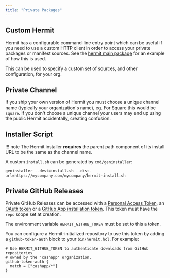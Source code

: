 ```yaml
---
title: "Private Packages"
---
```


## Custom Hermit

Hermit has a configurable command-line entry point which can be useful if you need to use
a custom HTTP client in order to access your private packages or manifest
sources. See the
[hermit main package](https://github.com/cashapp/hermit/blob/master/cmd/hermit/main.go) for an
example of how this is used.

This can be used to specify a custom set of sources, and other configuration, for your org.

## Private Channel

If you ship your own version of Hermit you must choose a unique channel name
(typically your organization's name), eg. For Square this would be `square`.
If you don't choose a unique channel your users may end up using the public
Hermit accidentally, creating confusion.

## Installer Script

!!! note
    The Hermit installer **requires** the parent path component of its install URL to
    be the same as the channel name.


A custom `install.sh` can be generated by `cmd/geninstaller`:

```shell
geninstaller --dest=install.sh --dist-url=https://mycompany.com/mycompany/hermit-install.sh
```

## Private GitHub Releases

Private GitHub Releases can be accessed with
a [Personal Access Token](https://docs.github.com/en/github/authenticating-to-github/keeping-your-account-and-data-secure/creating-a-personal-access-token),
an [OAuth token](https://docs.github.com/en/github/extending-github/git-automation-with-oauth-tokens)
or a [GitHub App installation token](https://docs.github.com/en/developers/apps/building-github-apps/authenticating-with-github-apps).
This token must have the `repo` scope set at creation.

The environment variable `HERMIT_GITHUB_TOKEN` must be set to this a token.

You can configure a Hermit-initialized repository to use this token
by adding a `github-token-auth` block to your `bin/hermit.hcl`.
For example:

```hcl
# Use HERMIT_GITHUB_TOKEN to authenticate downloads from GitHub repositories
# owned by the 'cashapp' organization.
github-token-auth {
  match = ["cashapp/*"]
}
```
